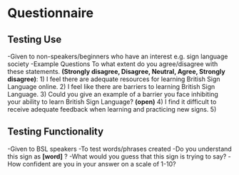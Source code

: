 ﻿# Questionnaire
## Testing Use 
-Given to non-speakers/beginners who have an interest e.g. sign language society
	-Example Questions 
	To what extent do you agree/disagree with these statements. **(Strongly disagree, Disagree, Neutral, Agree, Strongly disagree)**:
		1) I feel there are adequate resources for learning British Sign Language online.
		2) I feel like there are barriers to learning British Sign Language.
		3) Could you give an example of a barrier you face inhibiting your ability to learn British Sign Language? **(open)**
		4) I find it difficult to receive adequate feedback when learning and practicing new signs.
		5) 

## Testing Functionality 
-Given to BSL speakers
-To test words/phrases created
 -Do you understand this sign as **[word]** ?
 -What would you guess that this sign is trying to say?
 -How confident are you in your answer on a scale of 1-10?
